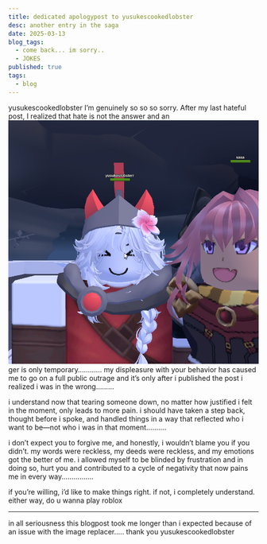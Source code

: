 ```yaml
---
title: dedicated apologypost to yusukescookedlobster
desc: another entry in the saga
date: 2025-03-13
blog_tags:
  - come back... im sorry..
  - JOKES
published: true
tags:
  - blog
---
```

yusukescookedlobster I’m genuinely so so so sorry. After my last hateful post, I realized that hate is not the answer and an![meow](/assets/blog-media/hatepilled/file-20250313185433725.png)ger is only temporary………… my displeasure with your behavior has caused me to go on a full public outrage and it’s only after i published the post i realized i was in the wrong………

i understand now that tearing someone down, no matter how justified i felt in the moment, only leads to more pain. i should have taken a step back, thought before i spoke, and handled things in a way that reflected who i want to be—not who i was in that moment……….

i don’t expect you to forgive me, and honestly, i wouldn’t blame you if you didn’t. my words were reckless, my deeds were reckless, and my emotions got the better of me. i allowed myself to be blinded by frustration and in doing so, hurt you and contributed to a cycle of negativity that now pains me in every way…………….

if you’re willing, i’d like to make things right. if not, i completely understand. either way, do u wanna play roblox 

---

in all seriousness this blogpost took me longer than i expected because of an issue with the image replacer….. thank you yusukescookedlobster